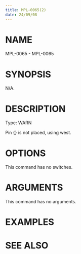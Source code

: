 ```yaml
---
title: MPL-0065(2)
date: 24/09/08
---
```


# NAME

MPL-0065 - MPL-0065

# SYNOPSIS

N/A.

# DESCRIPTION

Type: WARN

Pin {} is not placed, using west.

# OPTIONS

This command has no switches.

# ARGUMENTS

This command has no arguments.

# EXAMPLES

# SEE ALSO
